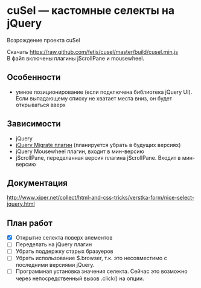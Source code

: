 cuSel &mdash; кастомные селекты на jQuery
=====

Возрождение проекта cuSel

Скачать https://raw.github.com/fetis/cusel/master/build/cusel.min.js  
В файл включены плагины jScrollPane и mousewheel.

Особенности
-----------
- умное позиционирование (если подключена библиотека jQuery UI). Если выпадающему списку не хватает места вниз, 
он будет открываться вверх

Зависимости
------------
- jQuery
- [jQuery Migrate плагин](http://plugins.jquery.com/migrate/) (планируется убрать в будущих версиях)
- jQuery Mousewheel плагин, входит в мин-версию
- jScrollPane, переделанная версия плагина jScrollPane. Входит в мин-версию

Документация
------------

http://www.xiper.net/collect/html-and-css-tricks/verstka-form/nice-select-jquery.html

План работ
----------
- [x] Открытие селекта поверх элементов
- [ ] Переделать на jQuery плагин
- [ ] Убрать поддержку старых бразуеров
- [ ] Убрать использование $.browser, т.к. это несовместимо с последними версиями jQuery.
- [ ] Программная установка значения селекта. Сейчас это возможно через непосредственный вызов .click() на опции.
